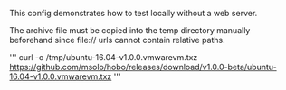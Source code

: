 This config demonstrates how to test locally without a web server.

The archive file must be copied into the temp directory manually beforehand since file:// urls cannot contain relative paths.

'''
curl -o /tmp/ubuntu-16.04-v1.0.0.vmwarevm.txz https://github.com/msolo/hobo/releases/download/v1.0.0-beta/ubuntu-16.04-v1.0.0.vmwarevm.txz
'''
